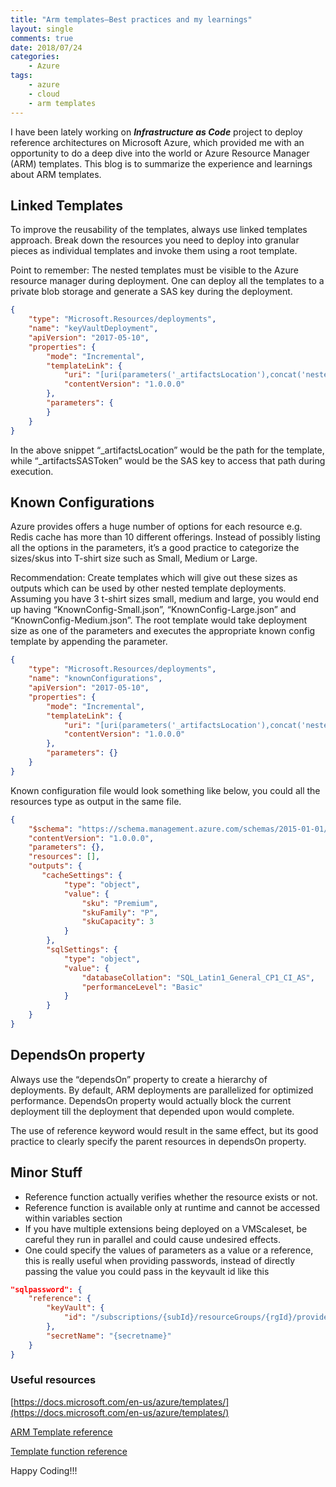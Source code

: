 ```yaml
---
title: "Arm templates–Best practices and my learnings"
layout: single
comments: true
date: 2018/07/24 
categories: 
    - Azure
tags:
    - azure
    - cloud
    - arm templates
---
```


I have been lately working on ***Infrastructure as Code*** project to deploy reference architectures on Microsoft Azure, which provided me with an opportunity to do a deep dive into the world or Azure Resource Manager (ARM) templates. This blog is to summarize the experience and learnings about ARM templates.

## Linked Templates
To improve the reusability of the templates, always use linked templates approach. Break down the resources you need to deploy into granular pieces as individual templates and invoke them using a root template.

Point to remember: The nested templates must be visible to the Azure resource manager during deployment. One can deploy all the templates to a private blob storage and generate a SAS key during the deployment.

```json
{
    "type": "Microsoft.Resources/deployments",
    "name": "keyVaultDeployment",
    "apiVersion": "2017-05-10",
    "properties": {
        "mode": "Incremental",
        "templateLink": {
            "uri": "[uri(parameters('_artifactsLocation'),concat('nestedtemplates/AzureDeploy-KeyVault.json', parameters('_artifactsSASToken')))]",
            "contentVersion": "1.0.0.0"
        },
        "parameters": {
        }
    }
}
```
In the above snippet “_artifactsLocation” would be the path for the template, while “_artifactsSASToken” would be the SAS key to access that path during execution.

## Known Configurations
Azure provides offers a huge number of options for each resource e.g. Redis cache has more than 10 different offerings. Instead of possibly listing all the options in the parameters, it’s a good practice to categorize the sizes/skus into T-shirt size such as Small, Medium or Large.

Recommendation: Create templates which will give out these sizes as outputs which can be used by other nested template deployments. Assuming you have 3 t-shirt sizes small, medium and large, you would end up having “KnownConfig-Small.json”, “KnownConfig-Large.json” and “KnownConfig-Medium.json”. The root template would take deployment size as one of the parameters and executes the appropriate known config template by appending the parameter.

```json
{
    "type": "Microsoft.Resources/deployments",
    "name": "knownConfigurations",
    "apiVersion": "2017-05-10",
    "properties": {
        "mode": "Incremental",
        "templateLink": {
            "uri": "[uri(parameters('_artifactsLocation'),concat('nested/KnownConfigurations-',parameters('deploymentSize'),'.json', parameters('_artifactsSASToken')))]",
            "contentVersion": "1.0.0.0"
        },
        "parameters": {}
    }
}
```
Known configuration file would look something like below, you could all the resources type as output in the same file.

```json
{
    "$schema": "https://schema.management.azure.com/schemas/2015-01-01/deploymentTemplate.json#",
    "contentVersion": "1.0.0.0",
    "parameters": {},
    "resources": [],
    "outputs": {
       "cacheSettings": {
            "type": "object",
            "value": {
                "sku": "Premium",
                "skuFamily": "P",
                "skuCapacity": 3
            }
        },
        "sqlSettings": {
            "type": "object",
            "value": {
                "databaseCollation": "SQL_Latin1_General_CP1_CI_AS",
                "performanceLevel": "Basic"
            }
        }
    }
}
```

## DependsOn property
Always use the “dependsOn” property to create a hierarchy of deployments. By default, ARM deployments are parallelized for optimized performance.  DependsOn property would actually block the current deployment till the deployment that depended upon would complete.

The use of reference keyword would result in the same effect, but its good practice to clearly specify the parent resources in dependsOn property.

## Minor Stuff
* Reference function actually verifies whether the resource exists or not.
* Reference function is available only at runtime and cannot be accessed within variables section
* If you have multiple extensions being deployed on a VMScaleset, be careful they run in parallel and could cause undesired effects.
* One could specify the values of parameters as a value or a reference, this is really useful when providing passwords, instead of directly passing the value you could pass in the keyvault id like this

```json
"sqlpassword": {
    "reference": {
        "keyVault": {
            "id": "/subscriptions/{subId}/resourceGroups/{rgId}/providers/Microsoft.KeyVault/vaults/{vaultName}"
        },
        "secretName": "{secretname}"
    }
}
```
### Useful resources
[https://docs.microsoft.com/en-us/azure/templates/](https://docs.microsoft.com/en-us/azure/templates/)

[ARM Template reference](https://docs.microsoft.com/en-us/azure/azure-resource-manager/resource-group-template-functions) 

[Template function reference](https://docs.microsoft.com/en-us/azure/azure-resource-manager/)

Happy Coding!!!